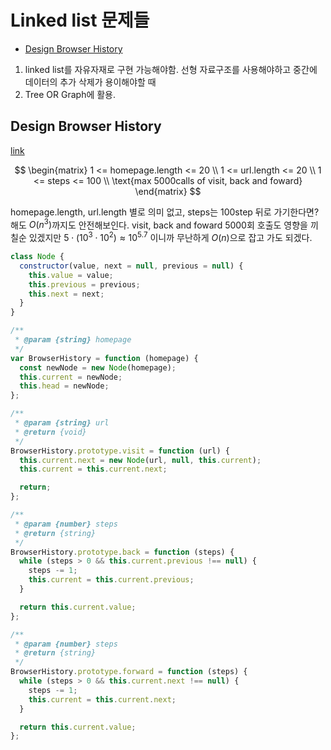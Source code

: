 # Linked list 문제들

<!-- START doctoc generated TOC please keep comment here to allow auto update -->
<!-- DON'T EDIT THIS SECTION, INSTEAD RE-RUN doctoc TO UPDATE -->

- [Design Browser History](#design-browser-history)

<!-- END doctoc generated TOC please keep comment here to allow auto update -->

1. linked list를 자유자재로 구현 가능해야함.
   선형 자료구조를 사용해야하고 중간에 데이터의 추가 삭제가 용이해야할 때
2. Tree OR Graph에 활용.

## Design Browser History

[link](https://leetcode.com/problems/design-browser-history/description/)

$$
\begin{matrix}
1 <= homepage.length <= 20 \\
1 <= url.length <= 20 \\
1 <= steps <= 100 \\
\text{max 5000calls of visit, back and foward}
\end{matrix}
$$

homepage.length, url.length 별로 의미 없고,
steps는 100step 뒤로 가기한다면? 해도 $O(n^3)$까지도 안전해보인다.
visit, back and foward 5000회 호출도 영향을 끼칠순 있겠지만 $5 \cdot (10^3 \cdot 10^2) \approx 10^{5.7}$ 이니까 무난하게 $O(n)$으로 잡고 가도 되겠다.

```js
class Node {
  constructor(value, next = null, previous = null) {
    this.value = value;
    this.previous = previous;
    this.next = next;
  }
}

/**
 * @param {string} homepage
 */
var BrowserHistory = function (homepage) {
  const newNode = new Node(homepage);
  this.current = newNode;
  this.head = newNode;
};

/**
 * @param {string} url
 * @return {void}
 */
BrowserHistory.prototype.visit = function (url) {
  this.current.next = new Node(url, null, this.current);
  this.current = this.current.next;

  return;
};

/**
 * @param {number} steps
 * @return {string}
 */
BrowserHistory.prototype.back = function (steps) {
  while (steps > 0 && this.current.previous !== null) {
    steps -= 1;
    this.current = this.current.previous;
  }

  return this.current.value;
};

/**
 * @param {number} steps
 * @return {string}
 */
BrowserHistory.prototype.forward = function (steps) {
  while (steps > 0 && this.current.next !== null) {
    steps -= 1;
    this.current = this.current.next;
  }

  return this.current.value;
};
```

